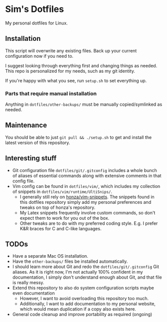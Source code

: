 # Sim's Dotfiles

My personal dotfiles for Linux.

## Installation

This script will overwrite any existing files. Back up your current configuration now if you need to.

I suggest looking through everything first and changing things as needed. This repo is personalized for my needs, such as my git identity.

If you're happy with what you see, run `setup.sh` to set everything up.

### Parts that require manual installation

Anything in `dotfiles/other-backups/` must be manually copied/symlinked as needed.

## Maintenance

You should be able to just `git pull && ./setup.sh` to get and install the latest version of this repository.

## Interesting stuff

- Git configuration file `dotfiles/git/.gitconfig` includes a whole bunch of aliases of essential commands along with extensive comments in that config file.
- Vim config can be found in `dotfiles/vim/`, which includes my collection of snippets in `dotfiles/vim/runtime/UltiSnips/`.
    - I generally still rely on [honza/vim-snippets](https://github.com/honza/vim-snippets). The snippets found in this dotfiles repository simply add my personal preferences and tweaks on top of honza's repository.
    - My Latex snippets frequently involve custom commands, so don't expect them to work for you out of the box.
    - Other tweaks are to do with my preferred coding style. E.g. I prefer K&R braces for C and C-like languages.

## TODOs

- Have a separate Mac OS installation.
- Have the `other-backups/` files be installed automatically.
- I should learn more about Git and redo the `dotfiles/git/.gitconfig` Git aliases. As it is right now, I'm not actually 100% confident in my documentation, I simply don't understand enough about Git, and that file is really messy.
- Extend this repository to also do system configuration scripts maybe even documentation
    - However, I want to avoid overloading this repository too much.
    - Additionally, I want to add documentation to my personal website, which would mean duplication if a copy also exists here.
- General code cleanup and improve portability as required (ongoing)

